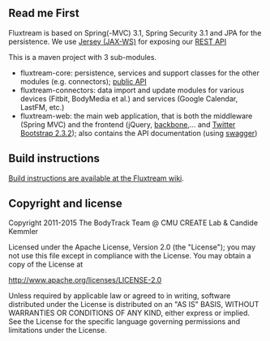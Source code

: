 Read me First
-------------

Fluxtream is based on Spring(-MVC) 3.1, Spring Security 3.1 and JPA for the persistence. We use [Jersey (JAX-WS)](https://jersey.java.net/) for exposing our [REST API](https://fluxtream.org/dev/#/api-docs)

This is a maven project with 3 sub-modules.

* fluxtream-core: persistence, services and support classes for the other modules (e.g. connectors); [public API](https://fluxtream.org/dev/#/api-docs)
* fluxtream-connectors: data import and update modules for various devices (Fitbit, BodyMedia et al.) and services (Google Calendar, LastFM, etc.)
* fluxtream-web: the main web application, that is both the middleware (Spring MVC) and the frontend (jQuery, [backbone](http://backbonejs.org/),... and [Twitter Bootstrap 2.3.2](http://getbootstrap.com/2.3.2/)); also contains the API documentation (using [swagger](https://helloreverb.com/developers/swagger))

Build instructions
------------------

[Build instructions are available at the Fluxtream wiki](https://github.com/fluxtream/fluxtream-app/wiki).

Copyright and license
---------------------

Copyright 2011-2015 The BodyTrack Team @ CMU CREATE Lab & Candide Kemmler

Licensed under the Apache License, Version 2.0 (the "License");
you may not use this file except in compliance with the License.
You may obtain a copy of the License at

http://www.apache.org/licenses/LICENSE-2.0

Unless required by applicable law or agreed to in writing, software
distributed under the License is distributed on an "AS IS" BASIS,
WITHOUT WARRANTIES OR CONDITIONS OF ANY KIND, either express or implied.
See the License for the specific language governing permissions and
limitations under the License.

